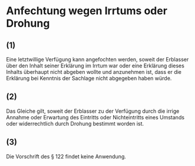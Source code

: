 # Anfechtung wegen Irrtums oder Drohung



## (1)

 Eine letztwillige Verfügung kann angefochten werden, soweit der Erblasser über den Inhalt seiner Erklärung im Irrtum war oder eine Erklärung dieses Inhalts überhaupt nicht abgeben wollte und anzunehmen ist, dass er die Erklärung bei Kenntnis der Sachlage nicht abgegeben haben würde.

## (2)

 Das Gleiche gilt, soweit der Erblasser zu der Verfügung durch die irrige Annahme oder Erwartung des Eintritts oder Nichteintritts eines Umstands oder widerrechtlich durch Drohung bestimmt worden ist.

## (3)

 Die Vorschrift des § 122 findet keine Anwendung. 

